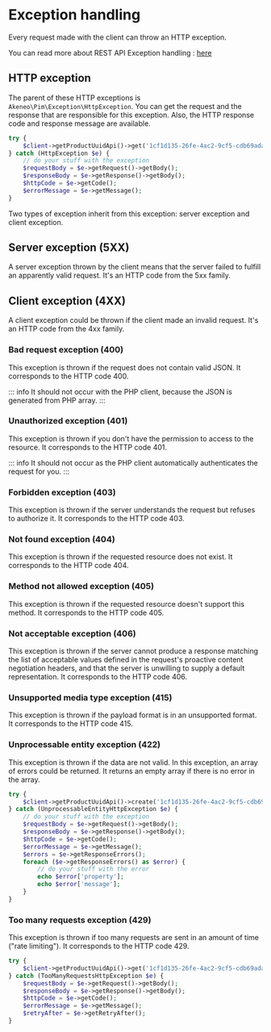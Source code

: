 # Exception handling

Every request made with the client can throw an HTTP exception.

You can read more about REST API Exception handling : [here](https://api.akeneo.com/documentation/responses.html#)

## HTTP exception

The parent of these HTTP exceptions is `Akeneo\Pim\Exception\HttpException`.
You can get the request and the response that are responsible for this exception. Also, the HTTP response code and response message are available.
 
```php
try {
    $client->getProductUuidApi()->get('1cf1d135-26fe-4ac2-9cf5-cdb69ada0547');
} catch (HttpException $e) {
    // do your stuff with the exception
    $requestBody = $e->getRequest()->getBody();
    $responseBody = $e->getResponse()->getBody();
    $httpCode = $e->getCode(); 
    $errorMessage = $e->getMessage(); 
}
```

 
Two types of exception inherit from this exception: server exception and client exception.

## Server exception (5XX)

A server exception thrown by the client means that the server failed to fulfill an apparently valid request.
It's an HTTP code from the 5xx family.

## Client exception (4XX)

A client exception could be thrown if the client made an invalid request.
It's an HTTP code from the 4xx family.

### Bad request exception (400)

This exception is thrown if the request does not contain valid JSON. It corresponds to the HTTP code 400.

::: info
It should not occur with the PHP client, because the JSON is generated from PHP array.
:::

### Unauthorized exception (401)

This exception is thrown if you don't have the permission to access to the resource. It corresponds to the HTTP code 401.

::: info
It should not occur as the PHP client automatically authenticates the request for you.
:::

### Forbidden exception (403)

This exception is thrown if the server understands the request but refuses to authorize it.
It corresponds to the HTTP code 403.

### Not found exception (404)

This exception is thrown if the requested resource does not exist. It corresponds to the HTTP code 404.

### Method not allowed exception (405)

This exception is thrown if the requested resource doesn't support this method. It corresponds to the HTTP code 405.

### Not acceptable exception (406)

This exception is thrown if the server cannot produce a response matching the list of acceptable values defined in the
request's proactive content negotiation headers, and that the server is unwilling to supply a default representation.
It corresponds to the HTTP code 406.

### Unsupported media type exception (415)

This exception is thrown if the payload format is in an unsupported format. It corresponds to the HTTP code 415.

### Unprocessable entity exception (422)

This exception is thrown if the data are not valid. In this exception, an array of errors could be returned.
It returns an empty array if there is no error in the array.

```php
try {
    $client->getProductUuidApi()->create('1cf1d135-26fe-4ac2-9cf5-cdb69ada0547');
} catch (UnprocessableEntityHttpException $e) {
    // do your stuff with the exception
    $requestBody = $e->getRequest()->getBody();
    $responseBody = $e->getResponse()->getBody();
    $httpCode = $e->getCode(); 
    $errorMessage = $e->getMessage(); 
    $errors = $e->getResponseErrors();
    foreach ($e->getResponseErrors() as $error) {
        // do your stuff with the error
        echo $error['property'];
        echo $error['message'];
    }
}
```

### Too many requests exception (429)

This exception is thrown if too many requests are sent in an amount of time ("rate limiting").
It corresponds to the HTTP code 429.

```php
try {
    $client->getProductUuidApi()->get('1cf1d135-26fe-4ac2-9cf5-cdb69ada0547');
} catch (TooManyRequestsHttpException $e) {
    $requestBody = $e->getRequest()->getBody();
    $responseBody = $e->getResponse()->getBody();
    $httpCode = $e->getCode();
    $errorMessage = $e->getMessage();
    $retryAfter = $e->getRetryAfter();
}
```